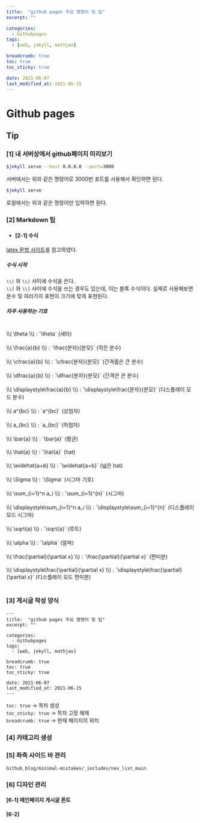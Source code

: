 ```yaml
---
title:  "github pages 주요 명령어 및 팁"
excerpt: ""

categories:
  - Githubpages
tags:
  - [web, jekyll, mathjax]

breadcrumb: true
toc: true
toc_sticky: true

date: 2021-06-07
last_modified_at: 2021-06-15
---
```


# Github pages

## Tip

### [1] 내 서버상에서 github페이지 미리보기
```bash
$jekyll serve --host 0.0.0.0 --port=3000
```
서버에서는 위와 같은 명령어로 3000번 포트를 사용해서 확인하면 된다.

```bash
$jekyll serve
```
로컬에서는 위과 같은 명령어만 입력하면 된다.

### [2] Markdown 팁

* #### [2-1] 수식
[latex 문법 사이트](https://artofproblemsolving.com/wiki/index.php/LaTeX:Symbols#European_Language_Symbols)를 참고하였다.
##### 수식 시작
`\\(` 와 `\\)` 사이에 수식을 쓴다.<br>
`\\[` 와 `\\]` 사이에 수식을 쓰는 경우도 있는데, 이는 블록 수식이다. 실제로 사용해보면 분수 및 여러가지 표현이 크기에 맞게 표현된다.<br>
##### 자주 사용하는 기호
<br>
\\( \theta \\) : `\theta` (세타)<br><br>
\\( \frac{a}{b} \\) : `\frac{분자}{분모}` (작은 분수)<br><br>
\\( \cfrac{a}{b} \\) : `\cfrac{분자}{분모}` (간격좁은 큰 분수)<br><br>
\\( \dfrac{a}{b} \\) : `\dfrac{분자}{분모}` (간격큰 큰 분수)<br><br>
\\( \displaystyle\frac{a}{b} \\) : `\displaystyle\frac{분자}{분모}` (디스플레이 모드 분수)<br><br>
\\( a^{bc} \\) : `a^{bc}` (상첨자)<br><br>
\\( a_{bc} \\) : `a_{bc}` (하첨자)<br><br>
\\( \bar{a} \\) : `\bar{a}` (평균) <br><br>
\\( \hat{a} \\) : `\hat{a}` (hat) <br><br>
\\( \widehat{a+b} \\) : `\widehat{a+b}` (넓은 hat) <br><br>
\\( \Sigma \\) : `\Sigma` (시그마 기호) <br><br>
\\( \sum_{i=1}^n a_i \\) : `\sum_{i=1}^{n}` (시그마) <br><br>
\\( \displaystyle\sum_{i=1}^n a_i \\) : `\displaystyle\sum_{i=1}^{n}` (디스플레이 모드 시그마) <br><br>
\\( \sqrt{a} \\) : `\sqrt{a}` (루트) <br><br>
\\( \alpha \\) :  `\alpha` (알파) <br><br>
\\( \frac{\partial}{\partial x} \\) : `\frac{\partial}{\partial x}` (편미분) <br><br>
\\( \displaystyle\frac{\partial}{\partial x} \\) : `\displaystyle\frac{\partial}{\partial x}` (디스플레이 모드 편미분) <br><br>

### [3] 게시글 작성 양식

```text
---
title:  "github pages 주요 명령어 및 팁"
excerpt: ""

categories:
  - Githubpages
tags:
  - [web, jekyll, mathjax]

breadcrumb: true
toc: true
toc_sticky: true
 
date: 2021-06-07
last_modified_at: 2021-06-15
---
```

`toc: true` -> 목차 생성<br>
`toc_sticky: true` -> 목차 고정 해제<br>
`breadcrumb: true` -> 현재 페이지의 위치<br>

### [4] 카테고리 생성

### [5] 좌측 사이드 바 관리

`Github_blog/minimal-mistakes/_includes/nav_list_main`

### [6] 디자인 관리

#### [6-1] 메인페이지 게시글 폰트

#### [6-2] 



